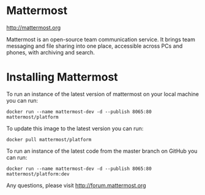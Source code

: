 Mattermost
==========

http://mattermost.org

Mattermost is an open-source team communication service. It brings team messaging and file sharing into one place, accessible across PCs and phones, with archiving and search.

Installing Mattermost
=====================

To run an instance of the latest version of mattermost on your local machine you can run:

`docker run --name mattermost-dev -d --publish 8065:80 mattermost/platform`

To update this image to the latest version you can run:

`docker pull mattermost/platform`

To run an instance of the latest code from the master branch on GitHub you can run:

`docker run --name mattermost-dev -d --publish 8065:80 mattermost/platform:dev`

Any questions, please visit http://forum.mattermost.org
